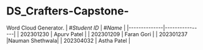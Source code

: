 # DS_Crafters-Capstone-
Word Cloud Generator.
|  #*Student ID*  |      #*Name*     |
|--------------|----------------|
|  202301230   |  Apurv Patel   |
|  202301209   |  Faran Gori    |
|  202301237   |Nauman Shethwala|
|  202304032   |  Astha Patel   |


